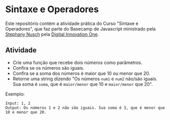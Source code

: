 # Sintaxe e Operadores

Este repositório contém a atividade prática do Curso "Sintaxe e Operadores", que faz parte do Basecamp de Javascript ministrado pela [Stephany Nusch](https://github.com/stebsnusch) pela [Digital Innovation One](https://digitalinnovation.one/).

## Atividade

- Crie uma função que recebe dois números como parâmetros.
- Confira se os números são iguais.
- Confira se a soma dos números é maior que 10 ou menor que 20.
- Retorne uma string dizendo "Os números `num1` e `num2` não/são iguais. Sua soma é `soma`, que é `maior/menor` que 10 e `maior/menor` que 20".

Exemplo:

```
Input: 1, 2
Output: Os números 1 e 2 não são iguais. Sua soma é 3, que é menor que 10 e menor que 20.
```